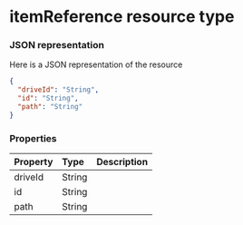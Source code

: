 # itemReference resource type



### JSON representation

Here is a JSON representation of the resource

```json
{
  "driveId": "String",
  "id": "String",
  "path": "String"
}

```
### Properties
| Property	   | Type	|Description|
|:---------------|:--------|:----------|
|driveId|String||
|id|String||
|path|String||

<!-- uuid: e29b7f86-ebb1-41b0-b7fd-2dce43a22e9a
2015-10-09 18:28:47 UTC -->